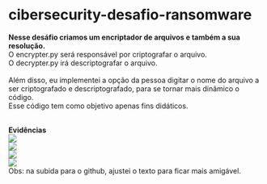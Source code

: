 # cibersecurity-desafio-ransomware

<b> Nesse desáfio criamos um encriptador de arquivos e também a sua resolução. </b> <br>
O encrypter.py será responsável por criptografar o arquivo. <br>
O decrypter.py irá descriptografar o arquivo. <br>
<br>
Além disso, eu implementei a opção da pessoa digitar o nome do arquivo a ser criptografado e descriptografado, para se tornar mais dinâmico o código. 
<br>
Esse código tem como objetivo apenas fins didáticos. 

<br>
<b> Evidências </b> <br>
<img src="https://github.com/LuaFly/cibersecurity-desafio-ransomware/assets/42554771/809c8dba-25ea-4a40-9269-c76fbffa614b">
<br>
<img src="https://github.com/LuaFly/cibersecurity-desafio-ransomware/assets/42554771/530cc833-6f5d-4b11-a9b6-2a250888f2df">
<br>
<img src="https://github.com/LuaFly/cibersecurity-desafio-ransomware/assets/42554771/895589f8-d3a7-4a93-85b7-62e432800054">
<br>
<img src="https://github.com/LuaFly/cibersecurity-desafio-ransomware/assets/42554771/9e21fdd2-015f-41ff-a60d-85161171871e">
<br>
Obs: na subida para o github, ajustei o texto para ficar mais amigável.
